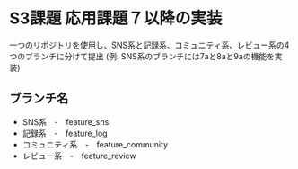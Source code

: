 # S3課題  応用課題７以降の実装

一つのリポジトリを使用し、SNS系と記録系、コミュニティ系、レビュー系の4つのブランチに分けて提出
(例: SNS系のブランチには7aと8aと9aの機能を実装)

## ブランチ名
- SNS系　-　feature_sns
- 記録系　-　feature_log
- コミュニティ系　-　feature_community
- レビュー系　-　feature_review
